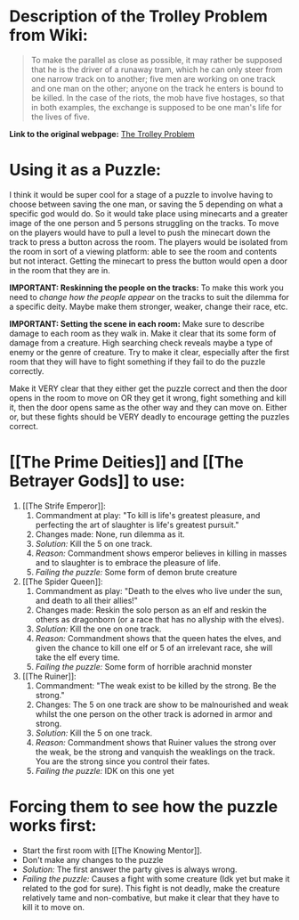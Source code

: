 # Description of the Trolley Problem from Wiki:
> To make the parallel as close as possible, it may rather be supposed that he is the driver of a runaway tram, which he can only steer from one narrow track on to another; five men are working on one track and one man on the other; anyone on the track he enters is bound to be killed. In the case of the riots, the mob have five hostages, so that in both examples, the exchange is supposed to be one man's life for the lives of five.

**Link to the original webpage:** [The Trolley Problem](https://en.wikipedia.org/wiki/Trolley_problem)
# Using it as a Puzzle:
I think it would be super cool for a stage of a puzzle to involve having to choose between saving the one man, or saving the 5 depending on what a specific god would do. So it would take place using minecarts and a greater image of the one person and 5 persons struggling on the tracks. To move on the players would have to pull a level to push the minecart down the track to press a button across the room. The players would be isolated from the room in sort of a viewing platform: able to see the room and contents but not interact. Getting the minecart to press the button would open a door in the room that they are in. 

**IMPORTANT: Reskinning the people on the tracks:**
To make this work you need to *change how the people appear* on the tracks to suit the dilemma for a specific deity. Maybe make them stronger, weaker, change their race, etc. 

**IMPORTANT: Setting the scene in each room:**
Make sure to describe damage to each room as they walk in. Make it clear that its some form of damage from a creature. High searching check reveals maybe a type of enemy or the genre of creature. Try to make it clear, especially after the first room that they will have to fight something if they fail to do the puzzle correctly. 

Make it VERY clear that they either get the puzzle correct and then the door opens in the room to move on OR they get it wrong, fight something and kill it, then the door opens same as the other way and they can move on. Either or, but these fights should be VERY deadly to encourage getting the puzzles correct. 
# [[The Prime Deities]] and [[The Betrayer Gods]] to use:
1. [[The Strife Emperor]]:
	1. Commandment at play: "To kill is life's greatest pleasure, and perfecting the art of slaughter is life's greatest pursuit."
	2. Changes made: None, run dilemma as it.
	3. *Solution:* Kill the 5 on one track.
	4. *Reason:* Commandment shows emperor believes in killing in masses and to slaughter is to embrace the pleasure of life. 
	5. *Failing the puzzle:* Some form of demon brute creature
2. [[The Spider Queen]]:
	1. Commandment as play: "Death to the elves who live under the sun, and death to all their allies!"
	2. Changes made: Reskin the solo person as an elf and reskin the others as dragonborn (or a race that has no allyship with the elves).
	3. *Solution:* Kill the one on one track.
	4. *Reason:* Commandment shows that the queen hates the elves, and given the chance to kill one elf or 5 of an irrelevant race, she will take the elf every time. 
	5. *Failing the puzzle:* Some form of horrible arachnid monster
3. [[The Ruiner]]:
	1. Commandment: "The weak exist to be killed by the strong. Be the strong."
	2. Changes: The 5 on one track are show to be malnourished and weak whilst the one person on the other track is adorned in armor and strong. 
	3. *Solution:* Kill the 5 on one track.
	4. *Reason:* Commandment shows that Ruiner values the strong over the weak, be the strong and vanquish the weaklings on the track. You are the strong since you control their fates. 
	5. *Failing the puzzle:* IDK on this one yet
# Forcing them to see how the puzzle works first:
- Start the first room with [[The Knowing Mentor]].
- Don't make any changes to the puzzle
- *Solution:* The first answer the party gives is always wrong.
- *Failing the puzzle:* Causes a fight with some creature (Idk yet but make it related to the god for sure). This fight is not deadly, make the creature relatively tame and non-combative, but make it clear that they have to kill it to move on. 